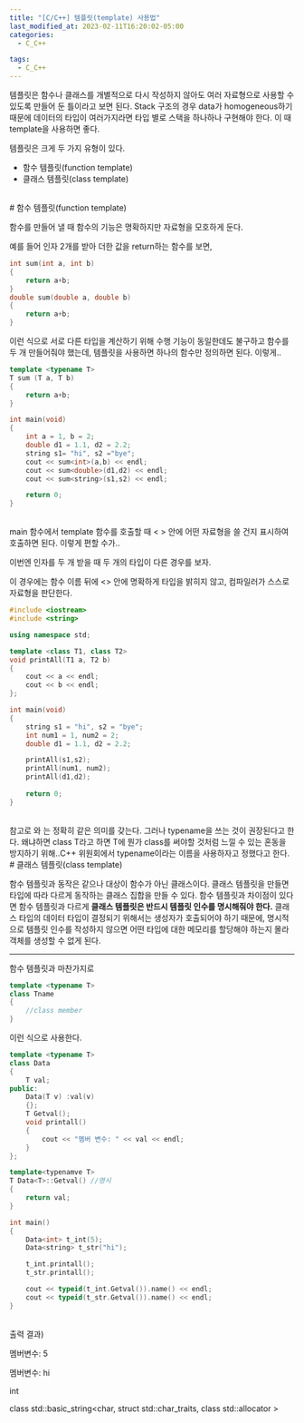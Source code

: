 ```yaml
---
title: "[C/C++] 템플릿(template) 사용법"
last_modified_at: 2023-02-11T16:20:02-05:00
categories:
  - C_C++

tags:
  - C_C++
---
```


템플릿은 함수나 클래스를 개별적으로 다시 작성하지 않아도 여러 자료형으로 사용할 수 있도록 만들어 둔 틀이라고 보면 된다. Stack 구조의 경우 data가 homogeneous하기 때문에 데이터의 타입이 여러가지라면 타입 별로 스택을 하나하나 구현해야 한다. 이 때 template을 사용하면 좋다.

템플릿은 크게 두 가지 유형이 있다.
<br/>

- 함수 템플릿(function template)
- 클래스 템플릿(class template)  

<br/>
# 함수 템플릿(function template)

함수를 만들어 낼 때 함수의 기능은 명확하지만 자료형을 모호하게 둔다. 

예를 들어 인자 2개를 받아 더한 값을 return하는 함수를 보면,

```cpp
int sum(int a, int b)
{
	return a+b;
}
double sum(double a, double b)
{
	return a+b;
}
```

이런 식으로 서로 다른 타입을 계산하기 위해 수행 기능이 동일한데도 불구하고 함수를 두 개 만들어줘야 했는데, 템플릿을 사용하면 하나의 함수만 정의하면 된다. 이렇게..

```cpp
template <typename T>
T sum (T a, T b)
{
	return a+b;
}

int main(void)
{
	int a = 1, b = 2;
	double d1 = 1.1, d2 = 2.2;
	string s1= "hi", s2 ="bye";
	cout << sum<int>(a,b) << endl;
	cout << sum<double>(d1,d2) << endl;
	cout << sum<string>(s1,s2) << endl;

	return 0;
}
```
<br/>
main 함수에서 template 함수를 호출할 때 < > 안에 어떤 자료형을 쓸 건지 표시하여 호출하면 된다. 이렇게 편할 수가..

이번엔 인자를 두 개 받을 때 두 개의 타입이 다른 경우를 보자. 

이 경우에는 함수 이름 뒤에 <> 안에 명확하게 타입을 밝히지 않고, 컴파일러가 스스로 자료형을 판단한다. 

```cpp
#include <iostream>
#include <string>

using namespace std;

template <class T1, class T2>
void printAll(T1 a, T2 b)
{
	cout << a << endl;
	cout << b << endl;
};

int main(void)
{
	string s1 = "hi", s2 = "bye";
	int num1 = 1, num2 = 2;
	double d1 = 1.1, d2 = 2.2;

	printAll(s1,s2);
	printAll(num1, num2);
	printAll(d1,d2);
	
	return 0;
}
```
<br/>
참고로 <typename T>와 <class T>는 정확히 같은 의미를 갖는다. 그러나 typename을 쓰는 것이 권장된다고 한다. 왜냐하면 class T라고 하면 T에 뭔가 class를 써야할 것처럼 느낄 수 있는 혼동을 방지하기 위해..C++ 위원회에서 typename이라는 이름을 사용하자고 정했다고 한다. 
<br/>
# 클래스 템플릿(class template)

함수 템플릿과 동작은 같으나 대상이 함수가 아닌 클래스이다. 클래스 템플릿을 만들면 타입에 따라 다르게 동작하는 클래스 집합을 만들 수 있다. 함수 템플릿과 차이점이 있다면 함수 템플릿과 다르게 **클래스 템플릿은 반드시 템플릿 인수를 명시해줘야 한다.** 클래스 타입의 데이터 타입이 결정되기 위해서는 생성자가 호출되어야 하기 때문에, 명시적으로 템플릿 인수를 작성하지 않으면 어떤 타입에 대한 메모리를 할당해야 하는지 몰라 객체를 생성할 수 없게 된다. 

 ****

 함수 템플릿과 마찬가지로

```cpp
template <typename T>
class Tname
{
	//class member
}
```

이런 식으로 사용한다. 

```cpp
template <typename T>
class Data
{
	T val;
public:
	Data(T v) :val(v)
	{};
	T Getval();
	void printall()
	{
		cout << "멤버 변수: " << val << endl;
	}
};

template<typenamve T>
T Data<T>::Getval() //명시
{
	return val;
} 

int main()
{
	Data<int> t_int(5);
	Data<string> t_str("hi");

	t_int.printall();
	t_str.printall();

	cout << typeid(t_int.Getval()).name() << endl;
	cout << typeid(t_str.Getval()).name() << endl;
}
```
<br/>
출력 결과)

멤버변수: 5

멤버변수: hi

int

class std::basic_string<char, struct std::char_traits<char>, class std::allocator<char> >
